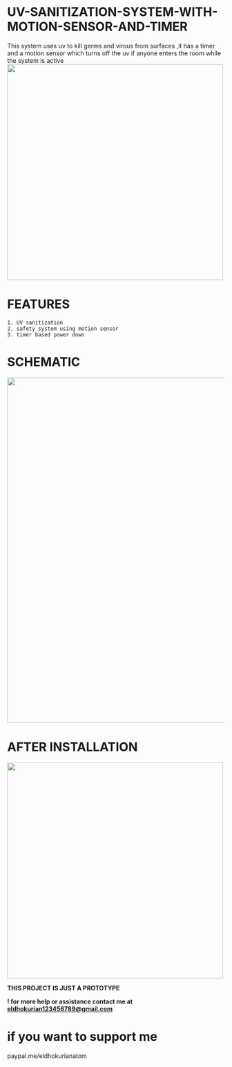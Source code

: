 # UV-SANITIZATION-SYSTEM-WITH-MOTION-SENSOR-AND-TIMER
This system uses uv to kill germs and virous from surfaces ,it has a timer and a motion sensor which turns off the uv if anyone enters the room while the system is active 
<image src="images/IMG-20201013-WA0003.jpeg" width="500"> 
 
  # FEATURES
 ```
1. UV sanitization
2. safety system using motion sensor
3. timer based power down
``` 

# SCHEMATIC
<image src="images/Schematic_uv1234_2021-04-21.png" width="800"> 


# AFTER INSTALLATION
<image src="images/IMG_20201006_164532.jpg" width="500"> 
 
  
  **THIS PROJECT IS JUST A PROTOTYPE**
  
  
**! for more help or assistance contact me at eldhokurian123456789@gmail.com**

# if you want to support me
paypal.me/eldhokurianatom
